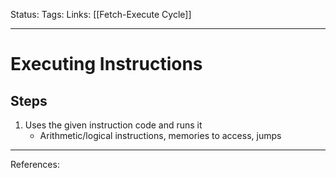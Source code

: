 Status:
Tags:
Links: [[Fetch-Execute Cycle]]
___
# Executing Instructions
## Steps
1. Uses the given instruction code and runs it
	- Arithmetic/logical instructions, memories to access, jumps
___
References: